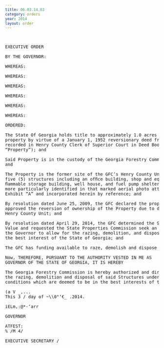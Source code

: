 ```yaml
---
title: 06.03.14.03
category: orders
year: 2014
layout: order
---
```


<pre> 

EXECUTIVE ORDER

BY THE GOVERNOR:

WHEREAS:

WHEREAS:

WHEREAS:

WHEREAS:

WHEREAS:

WHEREAS:

ORDERED:

The State Of Georgia holds title to approximately 1.0 acres of improved real
property by virtue of a January 1, 1952 reversionary deed from Cora B. Wise,
recorded in Henry County Clerk of Superior Court in Deed Book 47, Page 128 (the
“Property”); and

Said Property is in the custody of the Georgia Forestry Commission (the “GFC”);
and

The Property is the former site of the GFC’s Henry County Unit which consists of
five (5) structures including an ofﬁce building, shop and equipment shed,
ﬂammable storage building, well house, and fuel pump shelter (the “Structures”)
more particularly identified in that marked aerial photo attached hereto as
Exhibit “A” and incorporated herein by reference; and

By resolution dated June 25, 2009, the GFC declared the property surplus and
approved the reversion of ownership of the Property due to discontinued use of the
Henry County Unit; and

By resolution dated April 29, 2014, the GFC determined the Structures have no
Value and requested the State Properties Commission seek an Executive Order from
the Governor to allow for the razing, demolition, and disposal of the Structures as in
the best interest of the State of Georgia; and

The GFC has funding available to raze, demolish and dispose of said Structures.

Now, THEREFORE, PURSUANT TO THE AUTHORITY VESTED IN ME AS
GOVERNOR OF THE STATE OF GEORGIA, IT IS HEREBY

The Georgia Forestry Commission is hereby authorized and directed to provide for
the razing, demolition and disposal of said Structures under the terms and
conditions which are deemed to be in the best interests of the State of Georgia.

(a V _,...
This 3 / day of ~\\0"‘€_ .2014.

iELm,:@*-‘arr

GOVERNOR

ATFEST:
% /M 4/

EXECUTIVE SECRETARY /

</pre>
